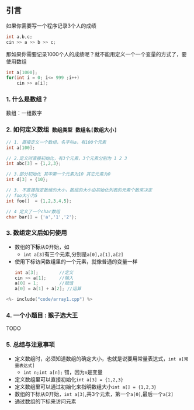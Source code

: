 ## 引言

如果你需要写一个程序记录3个人的成绩

```cpp
int a,b,c;
cin >> a >> b >> c;
```

那如果你需要记录1000个人的成绩呢？就不能用定义一个一个变量的方式了，要使用数组

```cpp
int a[1000];
for(int i = 0; i<= 999 ;i++)
    cin >> a[i];
```

### 1. 什么是数组？

数组：一组数字
### 2.  如何定义数组` 数组类型 数组名[数组大小]`

```cpp
// 1. 直接定义一个数组，名字叫a，有100个元素
int a[100];             

// 2.定义时直接初始化，有3个元素，3个元素分别为 1 2 3
int abc[3] = {1,2,3};   

// 3.部分初始化 其中第一个元素为10 其它元素为0
int d[3] = {10};   

// 3. 不直接指定数组的大小，数组的大小由初始化列表的元素个数来决定
// foo大小为5
int foo[]  = {1,2,3,4,5}; 

// 4 定义了一个char数组
char bar[] = {'a','1','2'};
```
### 3.  数组定义后如何使用

 - 数组的**下标**从0开始，如
   - `int a[3]`有三个元素,分别是`a[0],a[1],a[2]`
 - 使用下标访问数组里的一个元素，就像普通的变量一样
   ```cpp
   int a[3];        //定义
   cin >> a[1];     //输入
   a[0] = 1;        //赋值
   a[0] = a[1] + a[2]; //运算
   ```

```cpp
<%- include("code/array1.cpp") %>
```

### 4. 一个小题目 : 猴子选大王

TODO

### 5. 总结与注意事项

 - 定义数组时，必须知道数组的确定大小，也就是说要用常量表达式，`int a[常量表达式]`
   - `int n;int a[n];` 错，因为`n`是变量
 - 定义数组里可以直接初始化`int a[3] = {1,2,3}`
 - 定义数组里可以通过初始化来指明数组大小`int a[] = {1,2,3}`
 - 数组的下标从0开始，`int a[3]`,共3个元素，第一个`a[0]`,最后一个`a[2]`
 - 通过数组的下标来访问元素

